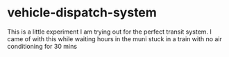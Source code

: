 # vehicle-dispatch-system
This is a little experiment I am trying out for the perfect transit system. I came of with this while waiting hours in the muni stuck in a train with no air conditioning for 30 mins
